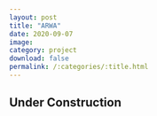 ```yaml
---
layout: post
title: "ARWA"
date: 2020-09-07
image: 
category: project
download: false
permalink: /:categories/:title.html
---
```


## Under Construction